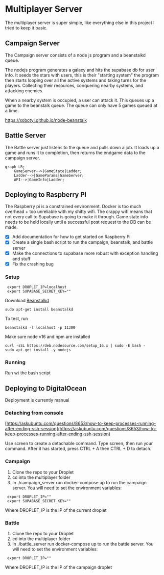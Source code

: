 # Multiplayer Server

The multiplayer server is super simple, like everything else in this project I tried to keep it basic.

## Campaign Server

The Campaign server consists of a node js program and a beanstalkd queue.

The nodejs program generates a galaxy and hits the supabase db for user info. It seeds the stars with users, this is their
"starting system" the program then starts looping over all the active systems and taking turns for the players. Collecting their resources,
conquering nearby systems, and attacking enemies.

When a nearby system is occupied, a user can attack it. This queues up a game to the beanstalk queue. The queue can only have 5 games queued at a time.

https://xobotyi.github.io/node-beanstalk

## Battle Server

The Battle server just listens to the queue and pulls down a job. It loads up a game and runs it to completion, then returns the endgame data to the 
campaign server.


```mermaid
graph LR;
    GameServer-->|GameState|Ladder;
    Ladder-->|GameParams|GameServer;
    API-->|GameInfo|Ladder;
```

## Deploying to Raspberry PI

The Raspberry pi is a constrained environment. Docker is too much overhead + too unreliable with my shitty wifi. The crappy wifi means that not every call to Supabase is going to make it through. Game state info needs to be held locally until a successful post request to the DB can be made.

- [x] Add documentation for how to get started on Raspberry Pi
- [x] Create a single bash script to run the campaign, beanstalk, and battle server
- [x] Make the connections to supabase more robust with exception handling and stuff
- [x] Fix the crashing bug

### Setup

```
 export DROPLET_IP=localhost
 export SUPABASE_SECRET_KEY=""
```

Download [Beanstalkd](https://beanstalkd.github.io/download.html)

```
sudo apt-get install beanstalkd
```

To test, run

```
beanstalkd -l localhost -p 11300
```

Make sure node v16 and npm are installed

```
curl -sSL https://deb.nodesource.com/setup_16.x | sudo -E bash -
sudo apt-get install -y nodejs
```

### Running
Run w/ the bash script


## Deploying to DigitalOcean

Deployment is currently manual

### Detaching from console

[https://askubuntu.com/questions/8653/how-to-keep-processes-running-after-ending-ssh-session](https://askubuntu.com/questions/8653/how-to-keep-processes-running-after-ending-ssh-session)

Use screen to create a detachable command. Type screen, 
then run your command. After it has started, press CTRL + A then CTRL + D to detach. 

### Campaign
1. Clone the repo to your Droplet
2. cd into the multiplayer folder
3. In ./campaign_server run docker-compose up to run the campaign server. You will need to set the environment variables:
```
 export DROPLET_IP=""
 export SUPABASE_SECRET_KEY=""
```
Where DROPLET_IP is the IP of the current droplet

### Battle
1. Clone the repo to your Droplet
2. cd into the multiplayer folder
3. In ./battle_server run docker-compose up to run the battle server. You will need to set the environment variables:
```
 export DROPLET_IP=""
```
Where DROPLET_IP is the IP of the campaign droplet

